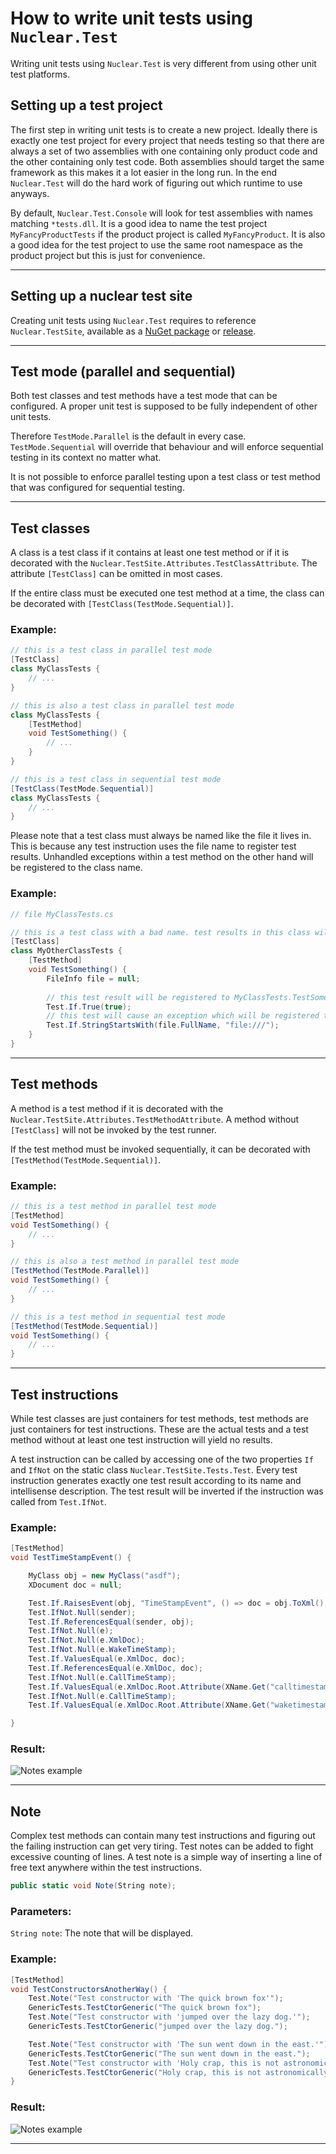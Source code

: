# How to write unit tests using `Nuclear.Test`
Writing unit tests using `Nuclear.Test` is very different from using other unit test platforms.

## Setting up a test project
The first step in writing unit tests is to create a new project.
Ideally there is exactly one test project for every project that needs testing so that there are always a set of two assemblies with one containing only product code and the other containing only test code.
Both assemblies should target the same framework as this makes it a lot easier in the long run.
In the end `Nuclear.Test` will do the hard work of figuring out which runtime to use anyways.

By default, `Nuclear.Test.Console` will look for test assemblies with names matching `*tests.dll`.
It is a good idea to name the test project `MyFancyProductTests` if the product project is called `MyFancyProduct`.
It is also a good idea for the test project to use the same root namespace as the product project but this is just for convenience.

---

## Setting up a nuclear test site
Creating unit tests using `Nuclear.Test` requires to reference `Nuclear.TestSite`, available as a [NuGet package](https://www.nuget.org/packages/Nuclear.TestSite/) or [release](https://github.com/MikeLimaSierra/Nuclear.Test/releases).

---

## Test mode (parallel and sequential)
Both test classes and test methods have a test mode that can be configured.
A proper unit test is supposed to be fully independent of other unit tests.

Therefore `TestMode.Parallel` is the default in every case.
`TestMode.Sequential` will override that behaviour and will enforce sequential testing in its context no matter what.

It is not possible to enforce parallel testing upon a test class or test method that was configured for sequential testing.

---

## Test classes
A class is a test class if it contains at least one test method or if it is decorated with the `Nuclear.TestSite.Attributes.TestClassAttribute`.
The attribute `[TestClass]` can be omitted in most cases.

If the entire class must be executed one test method at a time, the class can be decorated with `[TestClass(TestMode.Sequential)]`.

### Example:
```csharp
// this is a test class in parallel test mode
[TestClass]
class MyClassTests {
    // ...
}

// this is also a test class in parallel test mode
class MyClassTests {
    [TestMethod]
    void TestSomething() {
        // ...
    }
}

// this is a test class in sequential test mode
[TestClass(TestMode.Sequential)]
class MyClassTests {
    // ...
}
```


Please note that a test class must always be named like the file it lives in.
This is because any test instruction uses the file name to register test results.
Unhandled exceptions within a test method on the other hand will be registered to the class name.

### Example:
```csharp
// file MyClassTests.cs

// this is a test class with a bad name. test results in this class will be collected wrongly.
[TestClass]
class MyOtherClassTests {
    [TestMethod]
    void TestSomething() {
        FileInfo file = null;        
        
        // this test result will be registered to MyClassTests.TestSomething
        Test.If.True(true);
        // this test will cause an exception which will be registered to MyOtherClassTests.TestSomething
        Test.If.StringStartsWith(file.FullName, "file:///");
    }
}
```

---

## Test methods
A method is a test method if it is decorated with the `Nuclear.TestSite.Attributes.TestMethodAttribute`.
A method without `[TestClass]` will not be invoked by the test runner.

If the test method must be invoked sequentially, it can be decorated with `[TestMethod(TestMode.Sequential)]`.

### Example:
```csharp
// this is a test method in parallel test mode
[TestMethod]
void TestSomething() {
    // ...
}

// this is also a test method in parallel test mode
[TestMethod(TestMode.Parallel)]
void TestSomething() {
    // ...
}

// this is a test method in sequential test mode
[TestMethod(TestMode.Sequential)]
void TestSomething() {
    // ...
}
```

---

## Test instructions
While test classes are just containers for test methods, test methods are just containers for test instructions.
These are the actual tests and a test method without at least one test instruction will yield no results.

A test instruction can be called by accessing one of the two properties `If` and `IfNot` on the static class `Nuclear.TestSite.Tests.Test`.
Every test instruction generates exactly one test result according to its name and intellisense description.
The test result will be inverted if the instruction was called from `Test.IfNot`.

### Example:
```csharp
[TestMethod]
void TestTimeStampEvent() {

    MyClass obj = new MyClass("asdf");
    XDocument doc = null;

    Test.If.RaisesEvent(obj, "TimeStampEvent", () => doc = obj.ToXml(), out Object sender, out MyCustomEventArgs e);
    Test.IfNot.Null(sender);
    Test.If.ReferencesEqual(sender, obj);
    Test.IfNot.Null(e);
    Test.IfNot.Null(e.XmlDoc);
    Test.IfNot.Null(e.WakeTimeStamp);
    Test.If.ValuesEqual(e.XmlDoc, doc);
    Test.If.ReferencesEqual(e.XmlDoc, doc);
    Test.IfNot.Null(e.CallTimeStamp);
    Test.If.ValuesEqual(e.XmlDoc.Root.Attribute(XName.Get("calltimestamp")).Value, e.CallTimeStamp.ToString("o"));
    Test.IfNot.Null(e.CallTimeStamp);
    Test.If.ValuesEqual(e.XmlDoc.Root.Attribute(XName.Get("waketimestamp")).Value, e.WakeTimeStamp.ToString("o"));

}
```

### Result:
![Notes example](media/instructions_example.PNG)

---

## Note
Complex test methods can contain many test instructions and figuring out the failing instruction can get very tiring.
Test notes can be added to fight excessive counting of lines.
A test note is a simple way of inserting a line of free text anywhere within the test instructions.

```csharp
public static void Note(String note);
```

### Parameters:
`String note`: The note that will be displayed.

### Example:
```csharp
[TestMethod]
void TestConstructorsAnotherWay() {
    Test.Note("Test constructor with 'The quick brown fox'");
    GenericTests.TestCtorGeneric("The quick brown fox");
    Test.Note("Test constructor with 'jumped over the lazy dog.'");
    GenericTests.TestCtorGeneric("jumped over the lazy dog.");

    Test.Note("Test constructor with 'The sun went down in the east.'");
    GenericTests.TestCtorGeneric("The sun went down in the east.");
    Test.Note("Test constructor with 'Holy crap, this is not astronomically correct.'");
    GenericTests.TestCtorGeneric("Holy crap, this is not astronomically correct.");
}
```

### Result:
![Notes example](media/notes_example.PNG)

---
